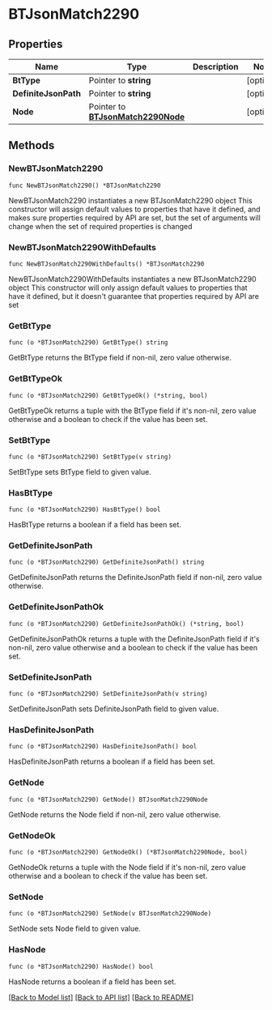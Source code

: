 # BTJsonMatch2290

## Properties

Name | Type | Description | Notes
------------ | ------------- | ------------- | -------------
**BtType** | Pointer to **string** |  | [optional] 
**DefiniteJsonPath** | Pointer to **string** |  | [optional] 
**Node** | Pointer to [**BTJsonMatch2290Node**](BTJsonMatch2290Node.md) |  | [optional] 

## Methods

### NewBTJsonMatch2290

`func NewBTJsonMatch2290() *BTJsonMatch2290`

NewBTJsonMatch2290 instantiates a new BTJsonMatch2290 object
This constructor will assign default values to properties that have it defined,
and makes sure properties required by API are set, but the set of arguments
will change when the set of required properties is changed

### NewBTJsonMatch2290WithDefaults

`func NewBTJsonMatch2290WithDefaults() *BTJsonMatch2290`

NewBTJsonMatch2290WithDefaults instantiates a new BTJsonMatch2290 object
This constructor will only assign default values to properties that have it defined,
but it doesn't guarantee that properties required by API are set

### GetBtType

`func (o *BTJsonMatch2290) GetBtType() string`

GetBtType returns the BtType field if non-nil, zero value otherwise.

### GetBtTypeOk

`func (o *BTJsonMatch2290) GetBtTypeOk() (*string, bool)`

GetBtTypeOk returns a tuple with the BtType field if it's non-nil, zero value otherwise
and a boolean to check if the value has been set.

### SetBtType

`func (o *BTJsonMatch2290) SetBtType(v string)`

SetBtType sets BtType field to given value.

### HasBtType

`func (o *BTJsonMatch2290) HasBtType() bool`

HasBtType returns a boolean if a field has been set.

### GetDefiniteJsonPath

`func (o *BTJsonMatch2290) GetDefiniteJsonPath() string`

GetDefiniteJsonPath returns the DefiniteJsonPath field if non-nil, zero value otherwise.

### GetDefiniteJsonPathOk

`func (o *BTJsonMatch2290) GetDefiniteJsonPathOk() (*string, bool)`

GetDefiniteJsonPathOk returns a tuple with the DefiniteJsonPath field if it's non-nil, zero value otherwise
and a boolean to check if the value has been set.

### SetDefiniteJsonPath

`func (o *BTJsonMatch2290) SetDefiniteJsonPath(v string)`

SetDefiniteJsonPath sets DefiniteJsonPath field to given value.

### HasDefiniteJsonPath

`func (o *BTJsonMatch2290) HasDefiniteJsonPath() bool`

HasDefiniteJsonPath returns a boolean if a field has been set.

### GetNode

`func (o *BTJsonMatch2290) GetNode() BTJsonMatch2290Node`

GetNode returns the Node field if non-nil, zero value otherwise.

### GetNodeOk

`func (o *BTJsonMatch2290) GetNodeOk() (*BTJsonMatch2290Node, bool)`

GetNodeOk returns a tuple with the Node field if it's non-nil, zero value otherwise
and a boolean to check if the value has been set.

### SetNode

`func (o *BTJsonMatch2290) SetNode(v BTJsonMatch2290Node)`

SetNode sets Node field to given value.

### HasNode

`func (o *BTJsonMatch2290) HasNode() bool`

HasNode returns a boolean if a field has been set.


[[Back to Model list]](../README.md#documentation-for-models) [[Back to API list]](../README.md#documentation-for-api-endpoints) [[Back to README]](../README.md)


